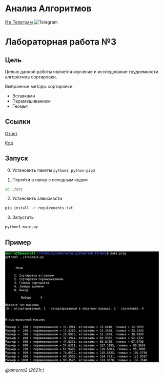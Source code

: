 # Анализ Алгоритмов

 [Я в Телеграм](https://t.me/amunra2) <img src="https://img.icons8.com/external-tal-revivo-shadow-tal-revivo/344/external-telegram-is-a-cloud-based-instant-messaging-and-voice-over-ip-service-logo-shadow-tal-revivo.png" alt="Telegram" width=15>

# Лабораторная работа №3

## Цель

Целью данной работы является изучение и исследование трудоемкости алгоритмов сортировки.

Выбранные методы сортировки:
* Вставками
* Перемешиванием
* Гномья

## Ссылки

[Отчет](./docs/cvetkov53b_report.pdf)

[Код](./src)

## Запуск

0. Установить пакеты `python3`, `python-pip3`

1. Перейти в папку с исходным кодом
   
```bash
cd ./src
```

2. Установить зависмости
   
```bash
pip install -r requirements.txt
```

3. Запустить
   
```bash
python3 main.py
```

## Пример

<img src="./docs/img/example.jpg"/>


_@amunra2 (2021г.)_
